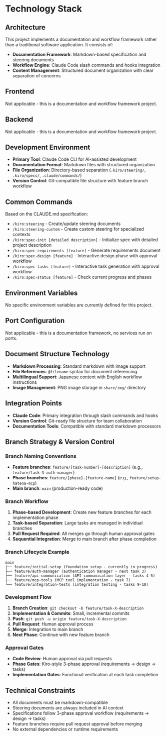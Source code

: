# Technology Stack

## Architecture
This project implements a documentation and workflow framework rather than a traditional software application. It consists of:
- **Documentation Framework**: Markdown-based specification and steering documents
- **Workflow Engine**: Claude Code slash commands and hooks integration
- **Content Management**: Structured document organization with clear separation of concerns

## Frontend
Not applicable - this is a documentation and workflow framework project.

## Backend  
Not applicable - this is a documentation and workflow framework project.

## Development Environment
- **Primary Tool**: Claude Code CLI for AI-assisted development
- **Documentation Format**: Markdown files with structured organization
- **File Organization**: Directory-based separation (`.kiro/steering/`, `.kiro/specs/`, `.claude/commands/`)
- **Version Control**: Git-compatible file structure with feature branch workflow

## Common Commands
Based on the CLAUDE.md specification:
- `/kiro:steering` - Create/update steering documents
- `/kiro:steering-custom` - Create custom steering for specialized contexts
- `/kiro:spec-init [detailed description]` - Initialize spec with detailed project description
- `/kiro:spec-requirements [feature]` - Generate requirements document
- `/kiro:spec-design [feature]` - Interactive design phase with approval workflow
- `/kiro:spec-tasks [feature]` - Interactive task generation with approval workflow
- `/kiro:spec-status [feature]` - Check current progress and phases

## Environment Variables
No specific environment variables are currently defined for this project.

## Port Configuration
Not applicable - this is a documentation framework, no services run on ports.

## Document Structure Technology
- **Markdown Processing**: Standard markdown with image support
- **File References**: `@filename` syntax for document referencing
- **Multilingual Support**: Japanese content with English workflow instructions
- **Image Management**: PNG image storage in `share/img/` directory

## Integration Points
- **Claude Code**: Primary integration through slash commands and hooks
- **Version Control**: Git-ready file structure for team collaboration
- **Documentation Tools**: Compatible with standard markdown processors

## Branch Strategy & Version Control

### Branch Naming Conventions
- **Feature branches**: `feature/[task-number]-[description]` (e.g., `feature/task-3-auth-manager`)
- **Phase branches**: `feature/[phase]-[feature-name]` (e.g., `feature/setup-hatena-mcp`)
- **Main branch**: `main` (production-ready code)

### Branch Workflow
1. **Phase-based Development**: Create new feature branches for each implementation phase
2. **Task-based Separation**: Large tasks are managed in individual branches
3. **Pull Request Required**: All merges go through human approval gates
4. **Sequential Integration**: Merge to main branch after phase completion

### Branch Lifecycle Example
```
main
├── feature/initial-setup (foundation setup - currently in progress)
├── feature/auth-manager (authentication manager - next task 3)
├── feature/api-communication (API communication layer - tasks 4-5)
├── feature/mcp-tools (MCP tool implementation - task 7)
└── feature/integration-tests (integration testing - tasks 9-10)
```

### Development Flow
1. **Branch Creation**: `git checkout -b feature/task-X-description`
2. **Implementation & Commits**: Small, incremental commits
3. **Push**: `git push -u origin feature/task-X-description`
4. **Pull Request**: Human approval process
5. **Merge**: Integration to main branch
6. **Next Phase**: Continue with new feature branch

### Approval Gates
- **Code Review**: Human approval via pull requests
- **Phase Gates**: Kiro-style 3-phase approval (requirements → design → tasks)
- **Implementation Gates**: Functional verification at each task completion

## Technical Constraints
- All documents must be markdown-compatible
- Steering documents are always included in AI context
- Specifications follow 3-phase approval workflow (requirements → design → tasks)
- Feature branches require pull request approval before merging
- No external dependencies or runtime requirements